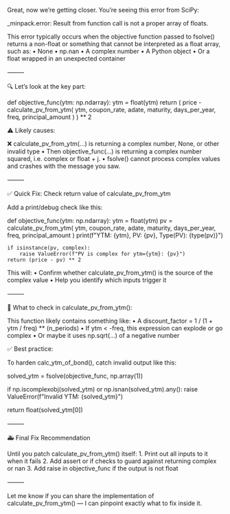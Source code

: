 Great, now we’re getting closer. You’re seeing this error from SciPy:

_minpack.error: Result from function call is not a proper array of floats.

This error typically occurs when the objective function passed to fsolve() returns a non-float or something that cannot be interpreted as a float array, such as:
	•	None
	•	np.nan
	•	A complex number
	•	A Python object
	•	Or a float wrapped in an unexpected container

⸻

🔍 Let’s look at the key part:

def objective_func(ytm: np.ndarray):
    ytm = float(ytm)
    return (
        price
        - calculate_pv_from_ytm(
            ytm, coupon_rate, adate, maturity, days_per_year, freq, principal_amount
        )
    ) ** 2

⚠️ Likely causes:

❌ calculate_pv_from_ytm(...) is returning a complex number, None, or other invalid type
	•	Then objective_func(...) is returning a complex number squared, i.e. complex or float + j.
	•	fsolve() cannot process complex values and crashes with the message you saw.

⸻

✅ Quick Fix: Check return value of calculate_pv_from_ytm

Add a print/debug check like this:

def objective_func(ytm: np.ndarray):
    ytm = float(ytm)
    pv = calculate_pv_from_ytm(
        ytm, coupon_rate, adate, maturity, days_per_year, freq, principal_amount
    )
    print(f"YTM: {ytm}, PV: {pv}, Type(PV): {type(pv)}")

    if isinstance(pv, complex):
        raise ValueError(f"PV is complex for ytm={ytm}: {pv}")
    return (price - pv) ** 2

This will:
	•	Confirm whether calculate_pv_from_ytm() is the source of the complex value
	•	Help you identify which inputs trigger it

⸻

🔬 What to check in calculate_pv_from_ytm():

This function likely contains something like:
	•	A discount_factor = 1 / (1 + ytm / freq) ** (n_periods)
	•	If ytm < -freq, this expression can explode or go complex
	•	Or maybe it uses np.sqrt(...) of a negative number

✅ Best practice:

To harden calc_ytm_of_bond(), catch invalid output like this:

solved_ytm = fsolve(objective_func, np.array(1))

if np.iscomplexobj(solved_ytm) or np.isnan(solved_ytm).any():
    raise ValueError(f"Invalid YTM: {solved_ytm}")

return float(solved_ytm[0])


⸻

🚑 Final Fix Recommendation

Until you patch calculate_pv_from_ytm() itself:
	1.	Print out all inputs to it when it fails
	2.	Add assert or if checks to guard against returning complex or nan
	3.	Add raise in objective_func if the output is not float

⸻

Let me know if you can share the implementation of calculate_pv_from_ytm() — I can pinpoint exactly what to fix inside it.